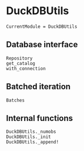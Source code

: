 # DuckDBUtils

```@meta
CurrentModule = DuckDBUtils
```

## Database interface

```@docs
Repository
get_catalog
with_connection
```

## Batched iteration

```@docs
Batches
```

## Internal functions

```@docs
DuckDBUtils._numobs
DuckDBUtils._init
DuckDBUtils._append!
```